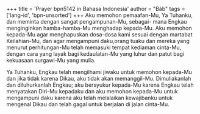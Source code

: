 +++
title = 'Prayer bpn5142 in Bahasa Indonesia'
author = "Báb"
tags = ['lang-id', 'bpn-unsorted']
+++
Aku memohon pemaafan-Mu, Ya Tuhanku, dan meminta dengan sangat pengampunan-Mu, sebagai- mana Engkau menginginkan hamba-hamba-Mu menghadap kepada-Mu. Aku memohon kepada-Mu agar menghapuskan dosa-dosa kami sesuai dengan martabat Keilahian-Mu, dan agar mengampuni daku,orang tuaku dan mereka yang menurut perhitungan-Mu telah memasuki tempat kediaman cinta-Mu, dengan cara yang layak bagi kedaulatan-Mu yang luhur dan patut bagi kekuasaan surgawi-Mu yang mulia.

Ya Tuhanku, Engkau telah mengilhami jiwaku untuk memohon kepada-Mu dan jika tidak karena Dikau, aku tidak akan memanggil-Mu. Dimuliakanlah dan diluhurkanlah Engkau; aku bersyukur kepada-Mu karena Engkau telah menyatakan Diri-Mu kepadaku dan aku memohon kepada-Mu untuk mengampuni daku karena aku telah melalaikan kewajibanku untuk mengenal Dikau dan telah gagal untuk berjalan di jalan cinta-Mu.
